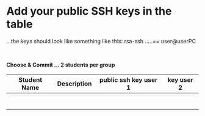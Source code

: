 # Add your public SSH keys in the table 

...the keys should look like something like this: rsa-ssh .....== user@userPC

<br/>

**Choose & Commit ... 2 students per group**

|  Student Name	        |  Description		          	|  public ssh key  user 1  |  key user 2    |
| :-------------------: | :-------------------------: | :----------------------: | :------------: |
|                       |                             |                          |                |
|                       |                             |                          |                |
|                       |                             |                          |                |
|                       |                             |                          |                |
|                       |                             |                          |                |
|                       |                             |                          |                |
|                       |                             |                          |                
